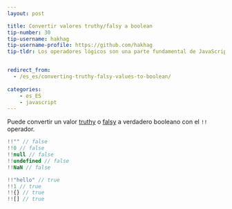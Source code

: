 ```yaml
---
layout: post

title: Convertir valores truthy/falsy a boolean
tip-number: 30
tip-username: hakhag
tip-username-profile: https://github.com/hakhag
tip-tldr: Los operadores lógicos son una parte fundamental de JavaScript, aquí se puede ver una manera de obtener siempre un verdadero o falso, no importa lo que se le dio a él.


redirect_from:
  - /es_es/converting-truthy-falsy-values-to-boolean/
  
categories:
    - es_ES
    - javascript
---
```


Puede convertir un valor [truthy](https://developer.mozilla.org/en-US/docs/Glossary/Truthy) o [falsy](https://developer.mozilla.org/en-US/docs/Glossary/Falsy) a verdadero booleano con el `!!` operador.

```js
!!"" // false
!!0 // false
!!null // false
!!undefined // false
!!NaN // false

!!"hello" // true
!!1 // true
!!{} // true
!![] // true
```

